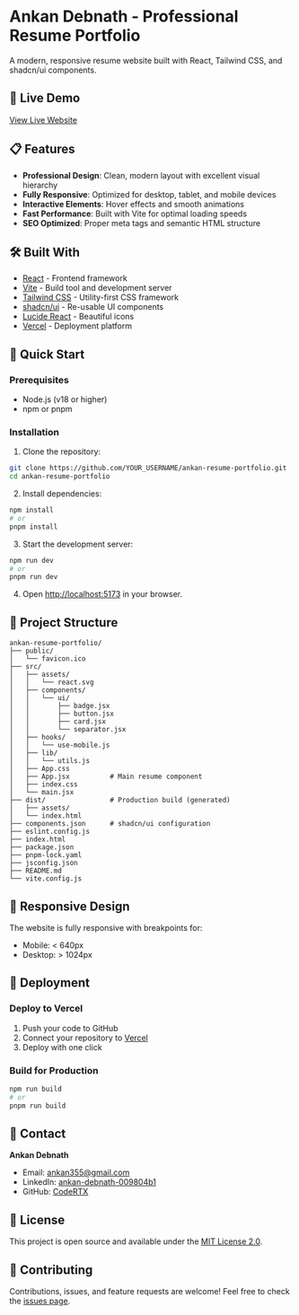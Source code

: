 # Ankan Debnath - Professional Resume Portfolio

A modern, responsive resume website built with React, Tailwind CSS, and shadcn/ui components.

## 🌟 Live Demo

[View Live Website](https://ankan-dev-pfolio-v2.vercel.app/)

## 📋 Features

- **Professional Design**: Clean, modern layout with excellent visual hierarchy
- **Fully Responsive**: Optimized for desktop, tablet, and mobile devices
- **Interactive Elements**: Hover effects and smooth animations
- **Fast Performance**: Built with Vite for optimal loading speeds
- **SEO Optimized**: Proper meta tags and semantic HTML structure

## 🛠️ Built With

- [React](https://reactjs.org/) - Frontend framework
- [Vite](https://vitejs.dev/) - Build tool and development server
- [Tailwind CSS](https://tailwindcss.com/) - Utility-first CSS framework
- [shadcn/ui](https://ui.shadcn.com/) - Re-usable UI components
- [Lucide React](https://lucide.dev/) - Beautiful icons
- [Vercel](https://vercel.com/) - Deployment platform

## 🚀 Quick Start

### Prerequisites

- Node.js (v18 or higher)
- npm or pnpm

### Installation

1. Clone the repository:
```bash
git clone https://github.com/YOUR_USERNAME/ankan-resume-portfolio.git
cd ankan-resume-portfolio
```

2. Install dependencies:
```bash
npm install
# or
pnpm install
```

3. Start the development server:
```bash
npm run dev
# or
pnpm run dev
```

4. Open [http://localhost:5173](http://localhost:5173) in your browser.

## 📁 Project Structure

```
ankan-resume-portfolio/
├── public/
│   └── favicon.ico
├── src/
│   ├── assets/
│   │   └── react.svg
│   ├── components/
│   │   └── ui/
│   │       ├── badge.jsx
│   │       ├── button.jsx
│   │       ├── card.jsx
│   │       └── separator.jsx
│   ├── hooks/
│   │   └── use-mobile.js
│   ├── lib/
│   │   └── utils.js
│   ├── App.css
│   ├── App.jsx          # Main resume component
│   ├── index.css
│   └── main.jsx
├── dist/                # Production build (generated)
│   ├── assets/
│   └── index.html
├── components.json      # shadcn/ui configuration
├── eslint.config.js
├── index.html
├── package.json
├── pnpm-lock.yaml
├── jsconfig.json
├── README.md
└── vite.config.js
```

## 📱 Responsive Design

The website is fully responsive with breakpoints for:
- Mobile: < 640px
- Desktop: > 1024px

## 🚀 Deployment

### Deploy to Vercel

1. Push your code to GitHub
2. Connect your repository to [Vercel](https://vercel.com)
3. Deploy with one click

### Build for Production

```bash
npm run build
# or
pnpm run build
```

## 👤 Contact

**Ankan Debnath**
- Email: ankan355@gmail.com
- LinkedIn: [ankan-debnath-009804b1](https://www.linkedin.com/in/ankan-debnath-009804b1)
- GitHub: [CodeRTX](https://github.com/CodeRTX)

## 📄 License

This project is open source and available under the [MIT License 2.0](LICENSE).

## 🤝 Contributing

Contributions, issues, and feature requests are welcome! Feel free to check the [issues page](../../issues).
